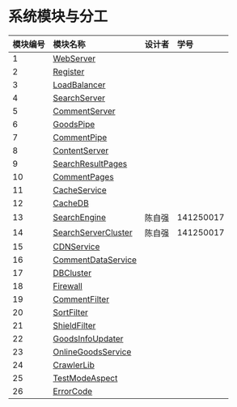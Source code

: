 # 系统模块与分工 #

|模块编号 | 模块名称 | 设计者 |  学号|
| :--- | :---| :---|:---|
|  1 | [WebServer](WebServer.md)|  |  |
|  2 | [Register](Register.md)|  |  |
|  3 | [LoadBalancer](LoadBalancer.md)	 |  |  |
|  4 | [SearchServer](SearchServer.md)|  |  |
|  5 | [CommentServer](SearchServer.md)|  |  |
|  6 | [GoodsPipe](GoodsPipe.md)|  |  |
|  7 | [CommentPipe](CommentPipe.md)|  |  |
|  8 | [ContentServer](ContentServer.md)|  |  |
|  9 | [SearchResultPages](SearchResultPages.md)|  |  |
|  10 | [CommentPages](CommentPages.md)|  |  |
|  11| [CacheService](CacheService.md)|  |  |
|  12| [CacheDB](CacheDB.md)|  |  |
|  13| [SearchEngine](SearchEngine.md)| 陈自强 | 141250017 |
|  14| [SearchServerCluster](SearchServerCluster.md)| 陈自强 | 141250017 |
|  15| [CDNService](CDNService.md)|  |  |
|  16| [CommentDataService](CommentDataService.md)|  |  |
|  17| [DBCluster](DBCluster.md)|  |  |
|  18| [Firewall](Firewall.md)|  |  |
|  19| [CommentFilter](CommentFilter.md)|  |  |
|  20| [SortFilter](SortFilter.md)|  |  |
|  21 | [ShieldFilter](ShieldFilter.md)|  |  |
|  22 | [GoodsInfoUpdater](GoodsInfoUpdater.md)|  |  |
|  23 | [OnlineGoodsService](OnlineGoodsService.md)|  |  |
|  24 | [CrawlerLib](CrawlerLib.md)|  |  |
|  25 | [TestModeAspect](TestModeAspect.md)|  |  |
|  26| [ErrorCode](ErrorCode.md)|  |  |



